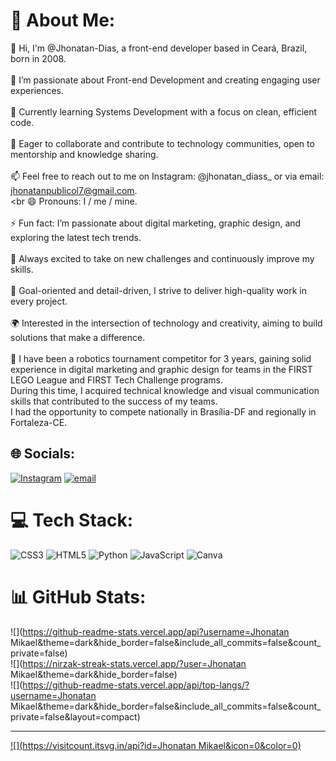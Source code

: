 # 💫 About Me:
👋 Hi, I'm @Jhonatan-Dias, a front-end developer based in Ceará, Brazil, born in 2008.<br><br> 👀 I’m passionate about Front-end Development and creating engaging user experiences.<br><br> 🌱 Currently learning Systems Development with a focus on clean, efficient code.<br><br> 💞️ Eager to collaborate and contribute to technology communities, open to mentorship and knowledge sharing.<br><br> 📫 Feel free to reach out to me on Instagram: @jhonatan_diass_ or via email: jhonatanpublicol7@gmail.com.<br><br 😄 Pronouns: I / me / mine.<br><br> ⚡ Fun fact: I’m passionate about digital marketing, graphic design, and exploring the latest tech trends.<br><br> 🚀 Always excited to take on new challenges and continuously improve my skills.<br><br> 🎯 Goal-oriented and detail-driven, I strive to deliver high-quality work in every project.<br><br> 🌍 Interested in the intersection of technology and creativity, aiming to build solutions that make a difference.<br><br> 🤖 I have been a robotics tournament competitor for 3 years, gaining solid experience in digital marketing and graphic design for teams in the FIRST LEGO League and FIRST Tech Challenge programs. <br>During this time, I acquired technical knowledge and visual communication skills that contributed to the success of my teams. <br>I had the opportunity to compete nationally in Brasília-DF and regionally in Fortaleza-CE.


## 🌐 Socials:
[![Instagram](https://img.shields.io/badge/Instagram-%23E4405F.svg?logo=Instagram&logoColor=white)](https://instagram.com/jhonatan_diass_) [![email](https://img.shields.io/badge/Email-D14836?logo=gmail&logoColor=white)](mailto:jhonatanpublicol7@gmail.com) 

# 💻 Tech Stack:
![CSS3](https://img.shields.io/badge/css3-%231572B6.svg?style=for-the-badge&logo=css3&logoColor=white) ![HTML5](https://img.shields.io/badge/html5-%23E34F26.svg?style=for-the-badge&logo=html5&logoColor=white) ![Python](https://img.shields.io/badge/python-3670A0?style=for-the-badge&logo=python&logoColor=ffdd54) ![JavaScript](https://img.shields.io/badge/javascript-%23323330.svg?style=for-the-badge&logo=javascript&logoColor=%23F7DF1E) ![Canva](https://img.shields.io/badge/Canva-%2300C4CC.svg?style=for-the-badge&logo=Canva&logoColor=white)
# 📊 GitHub Stats:
![](https://github-readme-stats.vercel.app/api?username=Jhonatan Mikael&theme=dark&hide_border=false&include_all_commits=false&count_private=false)<br/>
![](https://nirzak-streak-stats.vercel.app/?user=Jhonatan Mikael&theme=dark&hide_border=false)<br/>
![](https://github-readme-stats.vercel.app/api/top-langs/?username=Jhonatan Mikael&theme=dark&hide_border=false&include_all_commits=false&count_private=false&layout=compact)

---
[![](https://visitcount.itsvg.in/api?id=Jhonatan Mikael&icon=0&color=0)](https://visitcount.itsvg.in)

<!-- Proudly created with GPRM ( https://gprm.itsvg.in ) -->
